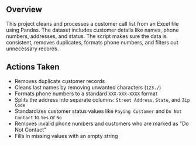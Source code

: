 ## Overview

This project cleans and processes a customer call list from an Excel file using Pandas. The dataset includes customer details like names, phone numbers, addresses, and status. The script makes sure the data is consistent, removes duplicates, formats phone numbers, and filters out unnecessary records.

## Actions Taken

- Removes duplicate customer records
- Cleans last names by removing unwanted characters (`123./`)
- Formats phone numbers to a standard `XXX-XXX-XXXX` format
- Splits the address into separate columns: `Street Address`, `State`, and `Zip Code`
- Standardizes customer status values like `Paying Customer` and `Do Not Contact` to `Yes` or `No`
- Removes invalid phone numbers and customers who are marked as "Do Not Contact"
- Fills in missing values with an empty string

